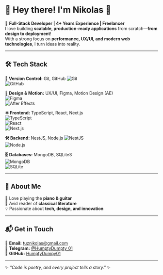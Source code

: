 # 🌟 Hey there! I'm Nikolas 👋  

🚀 **Full-Stack Developer | 4+ Years Experience | Freelancer**  
I love building **scalable, production-ready applications** from scratch—**from design to deployment**!  
With a strong focus on **performance, UX/UI, and modern web technologies**, I turn ideas into reality.  

---

## 🛠 Tech Stack  

**🌿 Version Control:** Git, GitHub
![Git](https://img.shields.io/badge/-Git-F05032?logo=git&logoColor=white&style=for-the-badge)  
![GitHub](https://img.shields.io/badge/-GitHub-181717?logo=github&logoColor=white&style=for-the-badge)  

**🎨 Design & Motion:** UX/UI, Figma, Motion Design (AE)  
![Figma](https://img.shields.io/badge/-Figma-F24E1E?logo=figma&logoColor=white&style=for-the-badge)  
![After Effects](https://img.shields.io/badge/-After%20Effects-9999FF?logo=adobeaftereffects&logoColor=white&style=for-the-badge)  

**⚛️ Frontend:** TypeScript, React, Next.js  
![TypeScript](https://img.shields.io/badge/-TypeScript-3178C6?logo=typescript&logoColor=white&style=for-the-badge)  
![React](https://img.shields.io/badge/-React-61DAFB?logo=react&logoColor=white&style=for-the-badge)  
![Next.js](https://img.shields.io/badge/-Next.js-000000?logo=nextdotjs&logoColor=white&style=for-the-badge)  

**🛠 Backend:** NestJS, Node.js
![NestJS](https://img.shields.io/badge/-NestJS-E0234E?logo=nestjs&logoColor=white&style=for-the-badge)  
![Node.js](https://img.shields.io/badge/-Node.js-339933?logo=nodedotjs&logoColor=white&style=for-the-badge)  

**🗄 Databases:** MongoDB, SQLite3  
![MongoDB](https://img.shields.io/badge/-MongoDB-47A248?logo=mongodb&logoColor=white&style=for-the-badge)  
![SQLite](https://img.shields.io/badge/-SQLite-003B57?logo=sqlite&logoColor=white&style=for-the-badge)  

---

## 🎸 About Me  

🎹 Love playing the **piano & guitar**  
📖 Avid reader of **classical literature**  
💡 Passionate about **tech, design, and innovation**  

---

## 📬 Get in Touch  

📧 **Email:** [tuznikolas@gmail.com](mailto:tuznikolas@gmail.com)  
💬 **Telegram:** [@HumptyDumpty_01](https://t.me/HumptyDumpty_01)  
🐙 **GitHub:** [HumptyDumpy01](https://github.com/HumptyDumpy01)  

---

✨ _"Code is poetry, and every project tells a story."_ ✨  
